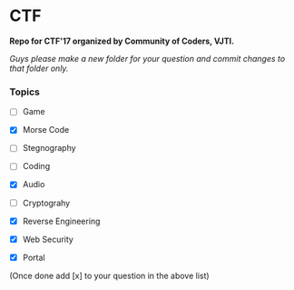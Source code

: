 # CTF
__Repo for CTF'17 organized by Community of Coders, VJTI.__

*Guys please make a new folder for your question and commit changes to that folder only.*

### Topics

- [ ] Game
- [x] Morse Code
- [ ] Stegnography
- [ ] Coding
- [x] Audio
- [ ] Cryptograhy
- [X] Reverse Engineering
- [x] Web Security

- [x] Portal

(Once done add [x] to your question in the above list)
